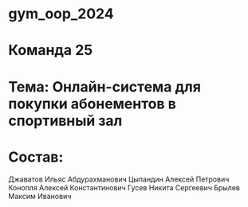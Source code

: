 # gym_oop_2024

# Команда 25 
# Тема: Онлайн-система для покупки абонементов в спортивный зал
# Состав:
Джаватов Ильяс Абдурахманович
Цыпандин Алексей Петрович
Конопля Алексей Константинович
Гусев Никита Сергеевич
Брылев Максим Иванович
